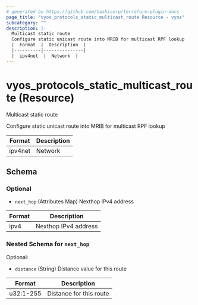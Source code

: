 ```yaml
---
# generated by https://github.com/hashicorp/terraform-plugin-docs
page_title: "vyos_protocols_static_multicast_route Resource - vyos"
subcategory: ""
description: |-
  Multicast static route
  Configure static unicast route into MRIB for multicast RPF lookup
  |  Format  |  Description  |
  |----------|---------------|
  |  ipv4net  |  Network  |
---
```


# vyos_protocols_static_multicast_route (Resource)

Multicast static route

Configure static unicast route into MRIB for multicast RPF lookup

|  Format  |  Description  |
|----------|---------------|
|  ipv4net  |  Network  |



<!-- schema generated by tfplugindocs -->
## Schema

### Optional

- `next_hop` (Attributes Map) Nexthop IPv4 address

|  Format  |  Description  |
|----------|---------------|
|  ipv4  |  Nexthop IPv4 address  | (see [below for nested schema](#nestedatt--next_hop))

<a id="nestedatt--next_hop"></a>
### Nested Schema for `next_hop`

Optional:

- `distance` (String) Distance value for this route

|  Format  |  Description  |
|----------|---------------|
|  u32:1-255  |  Distance for this route  |
